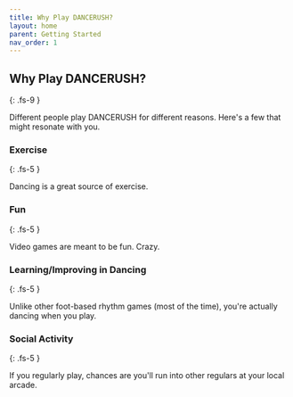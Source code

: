 ```yaml
---
title: Why Play DANCERUSH?
layout: home
parent: Getting Started
nav_order: 1
---
```

## Why Play DANCERUSH?
{: .fs-9  }

Different people play DANCERUSH for different reasons. Here's a few that might resonate with you.

### Exercise
{: .fs-5 }

Dancing is a great source of exercise.

### Fun
{: .fs-5 }

Video games are meant to be fun. Crazy.

### Learning/Improving in Dancing
{: .fs-5 }

Unlike other foot-based rhythm games (most of the time), you're actually dancing when you play.

### Social Activity
{: .fs-5 }

If you regularly play, chances are you'll run into other regulars at your local arcade.
